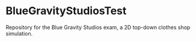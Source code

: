 # BlueGravityStudiosTest
Repository for the Blue Gravity Studios exam, a 2D top-down clothes shop simulation.
